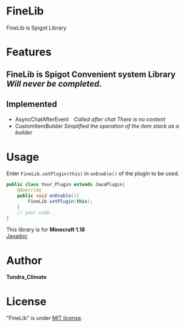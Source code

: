 # FineLib
FineLib is Spigot Library

# Features

FineLib is Spigot Convenient system Library  
***Will never be completed.***
---
## Implemented
- AsyncChatAfterEvent　*Called after chat
  There is no content*
- CustomItemBuilder *Simplified the operation of the item stack as a builder*

# Usage
Enter `FineLib.setPlugin(this)` in `onEnable()` of the plugin to be used.
```java
public class Your_Plugin extends JavaPlugin{
    @Override
    public void onEnable(){
        FineLib.setPlugin(this);
    }
    // your code...
}
```
This library is for **Minecraft 1.18**  
[Javadoc](https://tundraclimate.github.io/FineLib/javadoc/)
# Author
**Tundra_Climate**

# License

"FineLib" is under [MIT license](https://en.wikipedia.org/wiki/MIT_License).

